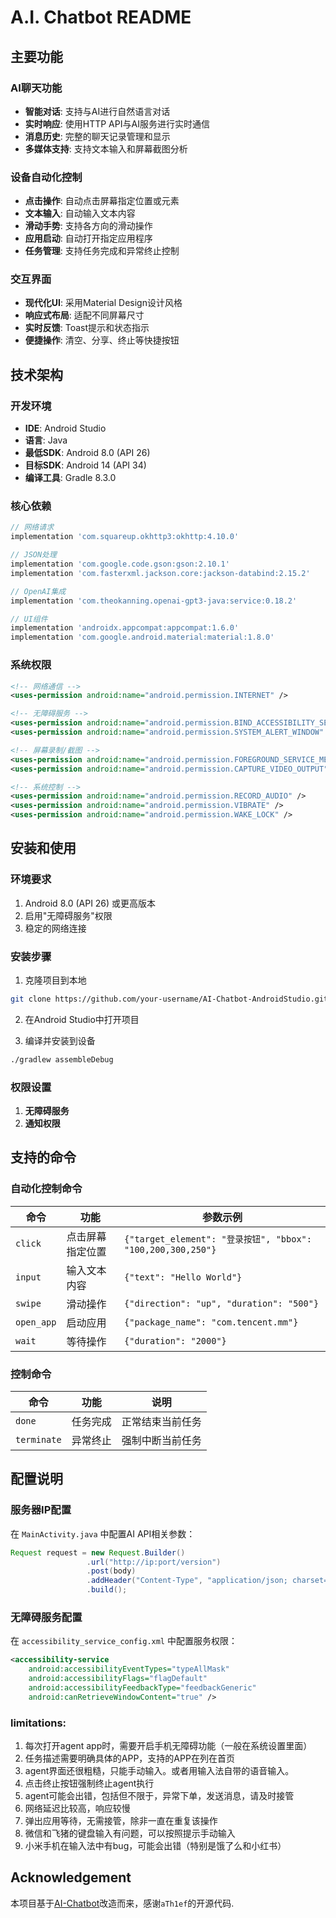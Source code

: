 # A.I. Chatbot README

## 主要功能

### AI聊天功能
- **智能对话**: 支持与AI进行自然语言对话
- **实时响应**: 使用HTTP API与AI服务进行实时通信
- **消息历史**: 完整的聊天记录管理和显示
- **多媒体支持**: 支持文本输入和屏幕截图分析

### 设备自动化控制
- **点击操作**: 自动点击屏幕指定位置或元素
- **文本输入**: 自动输入文本内容
- **滑动手势**: 支持各方向的滑动操作
- **应用启动**: 自动打开指定应用程序
- **任务管理**: 支持任务完成和异常终止控制

### 交互界面
- **现代化UI**: 采用Material Design设计风格
- **响应式布局**: 适配不同屏幕尺寸
- **实时反馈**: Toast提示和状态指示
- **便捷操作**: 清空、分享、终止等快捷按钮

## 技术架构

### 开发环境
- **IDE**: Android Studio
- **语言**: Java
- **最低SDK**: Android 8.0 (API 26)
- **目标SDK**: Android 14 (API 34)
- **编译工具**: Gradle 8.3.0

### 核心依赖
```gradle
// 网络请求
implementation 'com.squareup.okhttp3:okhttp:4.10.0'

// JSON处理
implementation 'com.google.code.gson:gson:2.10.1'
implementation 'com.fasterxml.jackson.core:jackson-databind:2.15.2'

// OpenAI集成
implementation 'com.theokanning.openai-gpt3-java:service:0.18.2'

// UI组件
implementation 'androidx.appcompat:appcompat:1.6.0'
implementation 'com.google.android.material:material:1.8.0'
```

### 系统权限
```xml
<!-- 网络通信 -->
<uses-permission android:name="android.permission.INTERNET" />

<!-- 无障碍服务 -->
<uses-permission android:name="android.permission.BIND_ACCESSIBILITY_SERVICE" />
<uses-permission android:name="android.permission.SYSTEM_ALERT_WINDOW" />

<!-- 屏幕录制/截图 -->
<uses-permission android:name="android.permission.FOREGROUND_SERVICE_MEDIA_PROJECTION" />
<uses-permission android:name="android.permission.CAPTURE_VIDEO_OUTPUT" />

<!-- 系统控制 -->
<uses-permission android:name="android.permission.RECORD_AUDIO" />
<uses-permission android:name="android.permission.VIBRATE" />
<uses-permission android:name="android.permission.WAKE_LOCK" />
```

## 安装和使用

### 环境要求
1. Android 8.0 (API 26) 或更高版本
2. 启用"无障碍服务"权限
3. 稳定的网络连接

### 安装步骤
1. 克隆项目到本地
```bash
git clone https://github.com/your-username/AI-Chatbot-AndroidStudio.git
```

2. 在Android Studio中打开项目

3. 编译并安装到设备
```bash
./gradlew assembleDebug
```

### 权限设置
1. **无障碍服务**
2. **通知权限**

## 支持的命令

### 自动化控制命令
| 命令 | 功能 | 参数示例 |
|------|------|----------|
| `click` | 点击屏幕指定位置 | `{"target_element": "登录按钮", "bbox": "100,200,300,250"}` |
| `input` | 输入文本内容 | `{"text": "Hello World"}` |
| `swipe` | 滑动操作 | `{"direction": "up", "duration": "500"}` |
| `open_app` | 启动应用 | `{"package_name": "com.tencent.mm"}` |
| `wait` | 等待操作 | `{"duration": "2000"}` |

### 控制命令
| 命令 | 功能 | 说明 |
|------|------|------|
| `done` | 任务完成 | 正常结束当前任务 |
| `terminate` | 异常终止 | 强制中断当前任务 |

## 配置说明

### 服务器IP配置
在 `MainActivity.java` 中配置AI API相关参数：
```java
Request request = new Request.Builder()
                 .url("http://ip:port/version")
                 .post(body)
                 .addHeader("Content-Type", "application/json; charset=utf-8")
                 .build();
```

### 无障碍服务配置
在 `accessibility_service_config.xml` 中配置服务权限：
```xml
<accessibility-service
    android:accessibilityEventTypes="typeAllMask"
    android:accessibilityFlags="flagDefault"
    android:accessibilityFeedbackType="feedbackGeneric"
    android:canRetrieveWindowContent="true" />
```

### limitations:
1. 每次打开agent app时，需要开启手机无障碍功能（一般在系统设置里面）
2. 任务描述需要明确具体的APP，支持的APP在列在首页
3. agent界面还很粗糙，只能手动输入。或者用输入法自带的语音输入。
4. 点击终止按钮强制终止agent执行
5. agent可能会出错，包括但不限于，异常下单，发送消息，请及时接管
6. 网络延迟比较高，响应较慢
7. 弹出应用等待，无需接管，除非一直在重复该操作
8. 微信和飞猪的键盘输入有问题，可以按照提示手动输入
9. 小米手机在输入法中有bug，可能会出错（特别是饿了么和小红书）

## Acknowledgement

本项目基于[AI-Chatbot](https://github.com/aTh1ef/AI-Chatbot-AndroidStudio.git)改造而来，感谢`aTh1ef`的开源代码.
